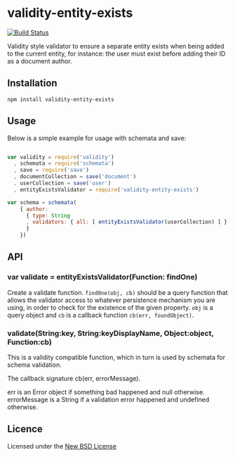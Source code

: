 # validity-entity-exists

[![Build Status](https://travis-ci.org/domudall/validity-entity-exists.png?branch=master)](https://travis-ci.org/domudall/validity-entity-exists)

Validity style validator to ensure a separate entity exists when being added to
the current entity, for instance: the user must exist before adding their ID as
a document author.

## Installation

    npm install validity-entity-exists

## Usage

Below is a simple example for usage with schemata and save:

```js

var validity = require('validity')
  , schemata = require('schemata')
  , save = require('save')
  , documentCollection = save('document')
  , userCollection = save('user')
  , entityExistsValidator = require('validity-entity-exists')

var schema = schemata(
    { author:
      { type: String
      , validators: { all: [ entityExistsValidator(userCollection) ] }
      }
    })
```

## API

### var validate = entityExistsValidator(Function: findOne)

Create a validate function. `findOne(obj, cb)` should be a query function that
allows the validator access to whatever persistence mechanism you are using, in
order to check for the existence of the given property. `obj` is a query object
and `cb` is a callback function `cb(err, foundObject)`.

### validate(String:key, String:keyDisplayName, Object:object, Function:cb)

This is a validity compatible function, which in turn is used by schemata for
schema validation.

The callback signature cb(err, errorMessage).

err is an Error object if something bad happened and null otherwise.
errorMessage is a String if a validation error happened and undefined otherwise.

## Licence
Licensed under the [New BSD License](http://opensource.org/licenses/bsd-license.php)